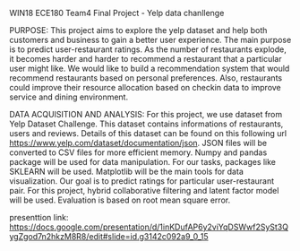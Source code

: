 WIN18 ECE180 Team4 Final Project - Yelp data chanllenge

PURPOSE:
This project aims to explore the yelp dataset and help both customers and business to gain a better user experience. The main purpose is to predict user-restaurant ratings. As the number of restaurants explode, it becomes harder and harder to recommend a restaurant that a particular user might like. We would like to build a recommendation system that would recommend restaurants based on personal preferences. Also, restaurants could improve their resource allocation based on checkin data to improve service and dining environment. 


DATA ACQUISITION AND ANALYSIS:
For this project, we use dataset from Yelp Dataset Challenge. This dataset contains informations of restaurants, users and reviews. Details of this dataset can be found on this following url https://www.yelp.com/dataset/documentation/json. JSON files will be converted to CSV files for more efficient memory. Numpy and pandas package will be used for data manipulation. For our tasks, packages like SKLEARN will be used. Matplotlib will be the main tools for data visualization. Our goal is to predict ratings for particular user-restaurant pair. For this project, hybrid collaborative filtering and latent factor model will be used. Evaluation is based on root mean square error.

presenttion link:
https://docs.google.com/presentation/d/1inKDufAP6y2viYqDSWwf2SySt3QygZgod7n2hkzM8R8/edit#slide=id.g3142c092a9_0_15
